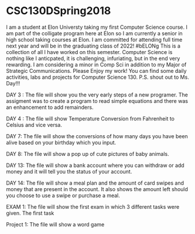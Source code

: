 # CSC130DSpring2018
I am a student at Elon Universty taking my first Computer Science course. 
I am part of the colligate program here at Elon so I am currently a senior in high school taking courses at Elon. I am committed for attending full time next year and will be in the graduating class of 2022! #bELONg 
This is a collection of all I have worked on this semester. 
Computer Science is nothing like I anticpated, it is challenging, infuriating, but in the end very rewarding. 
I am considering a minor in Comp Sci in addition to my Major of Strategic Communications. 
Please Enjoy my work! You can find some daily activities, labs and projects for Computer Science 130. 
P.S. shout out to Ms. Day!!!

DAY 3 :
The file will show you the very early steps of a new programer. The assigment was to create a program to read simple equations and there was an enhancement to add remainders. 

DAY 4 :
The file will show Temperature Conversion from Fahrenheit to Celsius and vice versa. 

DAY 7: 
The file will show the conversions of how many days you have been alive based on your birthday which you input. 

DAY 8: 
The file will show a pop up of cute pictures of baby animals. 

DAY 13: 
The file will show a bank account where you can withdraw or add money and it will tell you the status of your account. 

DAY 14: 
The file will show a meal plan and the amount of card swipes and money that are present in the account. It also shows the amount left should you choose to use a swipe or purchase a meal. 

EXAM 1: 
The file will show the first exam in which 3 different tasks were given. The first task 

Project 1: 
The file will show a word game 

